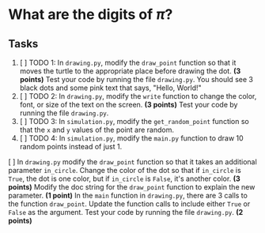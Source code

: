 # What are the digits of $\pi$?

## Tasks

1. [ ] TODO 1: In `drawing.py`, modify the `draw_point` function so that it moves the turtle to the appropriate place before drawing the dot. **(3 points)** Test your code by running the file `drawing.py`. You should see 3 black dots and some pink text that says, "Hello, World!"
2. [ ] TODO 2: In `drawing.py`, modify the `write` function to change the color, font, or size of the text on the screen. **(3 points)** Test your code by running the file `drawing.py`.
3. [ ] TODO 3: In `simulation.py`, modify the `get_random_point` function so that the `x` and `y` values of the point are random.
4. [ ] TODO 4: In `simulation.py`, modify the `main.py` function to draw 10 random points instead of just 1.

[ ] In `drawing.py` modify the `draw_point` function so that it takes an additional parameter `in_circle`. Change the color of the dot so that if `in_circle` is `True`, the dot is one color, but if `in_circle` is `False`, it's another color. **(3 points)** Modify the doc string for the `draw_point` function to explain the new parameter. **(1 point)** In the `main` function in `drawing.py`, there are 3 calls to the function `draw_point`. Update the function calls to include either `True` or `False` as the argument. Test your code by running the file `drawing.py`. **(2 points)**